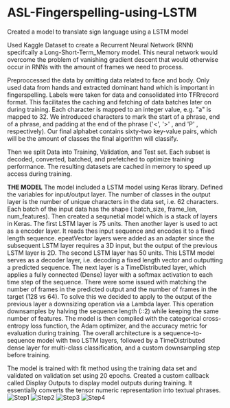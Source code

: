 # ASL-Fingerspelling-using-LSTM
Created a model to translate sign language using a LSTM model

Used Kaggle Dataset to create a Recurrent Neural Network (RNN) specifcally a Long-Short-Term_Memory model. 
This neural network would overcome the problem of vanishing gradient descent that would otherwise occur in RNNs with the amount of frames we need to process.

Preproccessed the data by omitting data related to face and body. Only used data from hands and extracted dominant hand which is important in fingerspelling. 
Labels were taken for data and consolidated into TFRrecord format. This facilitates the caching and fetching of data batches later on during training.
Each character is mapped to an integer value, e.g. "a" is mapped to 32. We introduced characters to mark the start of a phrase, end of a phrase, and padding at the end of the phrase 
('<', '>' , and 'P' , respectively). Our final alphabet contains sixty-two key-value pairs, which will be the amount of classes the final algorithm will classify.

Then we split Data into Training, Validation, and Test set. Each subset is decoded, converted, batched, and prefetched to optimize training performance. 
The resulting datasets are cached in memory to speed up access during training.

**THE MODEL**
The model included a LSTM model using Keras library.
Defined the variables for input/output layer. 
The number of classes in the output layer is the number of unique characters in the data set, i.e. 62 characters. Each batch of the input data has the shape ( batch_size, frame_len, num_features).
Then created a sequnetial model which is a stack of layers in Keras. The first LSTM layer is 75 units. Then another layer is used to act as a encoder layer. 
It reads thes input sequence and encodes it to a fixed length sequence. epeatVector layers were added as an adapter since the subsequent LSTM layer requires a 3D input, but the output of the previous
LSTM layer is 2D. The second LSTM layer has 50 units. This LSTM model serves as a decoder layer, i.e. decoding a fixed length vector and outputting a predicted sequence. 
The next layer is a TimeDistributed layer, which applies a fully connected (Dense) layer with a softmax activation to each time step of the sequence.
There were some issued with matching the number of frames in the predicted output and the number of frames in the target (128 vs 64). 
To solve this we decided to apply to the output of the previous layer a downsizing operation via a Lambda layer. 
This operation downsamples by halving the sequence length (::2) while keeping the same number of features.
The model is then compiled with the categorical cross-entropy loss function, the Adam optimizer, and the accuracy metric for evaluation during training.
The overall architecture is a sequence-to-sequence model with two LSTM layers, followed by a TimeDistributed dense layer for multi-class classification, and a custom downsampling step before training.

The model is trained with fit method using the training data set and validated on validation set using 20 epochs. Created a custom callback called Display Outputs
to display model outputs during training. It essentially converts the tensor numeric representation into textual phrases. 
![Step1](https://github.com/adish007/ASL-Fingerspelling-using-LSTM/assets/34896163/019f8da0-37cb-4ee0-bc85-cb745013f640)
![Step2](https://github.com/adish007/ASL-Fingerspelling-using-LSTM/assets/34896163/d95be673-a953-49ac-81e9-b516488dedf0)
![Step3](https://github.com/adish007/ASL-Fingerspelling-using-LSTM/assets/34896163/b028e57a-b444-4217-b282-a8ce6b705b33)
![Step4](https://github.com/adish007/ASL-Fingerspelling-using-LSTM/assets/34896163/38b1e530-c4f6-491d-9f33-2202bbf83143)
